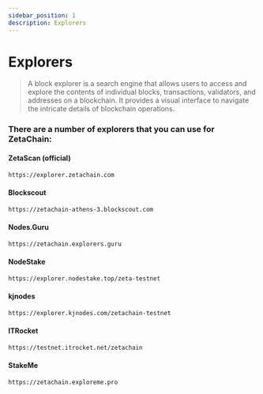 ```yaml
---
sidebar_position: 1
description: Explorers
---
```


# Explorers

> A block explorer is a search engine that allows users to access and explore the contents of individual blocks, transactions, validators, and addresses on a blockchain. It provides a visual interface to navigate the intricate details of blockchain operations.

### There are a number of explorers that you can use for ZetaChain:

#### ZetaScan (official)
```bash
https://explorer.zetachain.com
```

#### Blockscout
```bash
https://zetachain-athens-3.blockscout.com
```

#### Nodes.Guru
```bash
https://zetachain.explorers.guru
```

#### NodeStake
```bash
https://explorer.nodestake.top/zeta-testnet
```

#### kjnodes 
```bash
https://explorer.kjnodes.com/zetachain-testnet
```

#### ITRocket
```bash
https://testnet.itrocket.net/zetachain
```

#### StakeMe
```bash
https://zetachain.exploreme.pro
```
